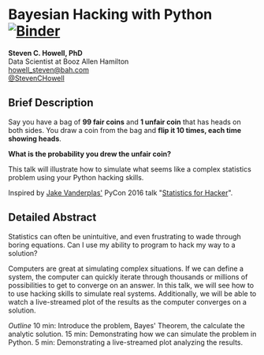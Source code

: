 # Bayesian Hacking with Python  [![Binder](https://mybinder.org/badge.svg)](https://mybinder.org/v2/gh/StevenCHowell/pyohio_2018_bayes/master?filepath=https%3A%2F%2Fgithub.com%2FStevenCHowell%2Fpyohio_2018_bayes%2Fblob%2Fmaster%2Fcoin.ipynb)
**Steven C. Howell, PhD**  
Data Scientist at Booz Allen Hamilton  
howell_steven@bah.com  
[@StevenCHowell](https://twitter.com/StevenCHowell)  

## Brief Description
Say you have a bag of **99 fair coins** and **1 unfair coin** that has heads on both sides.  You draw a coin from the bag and **flip it 10 times, each time showing heads**.  

**What is the probability you drew the unfair coin?**

This talk will illustrate how to simulate what seems like a complex statistics problem using your Python hacking skills.

Inspired by [Jake Vanderplas'](http://vanderplas.com/) PyCon 2016 talk "[Statistics for Hacker](https://www.youtube.com/watch?v=Iq9DzN6mvYA)".

## Detailed Abstract
Statistics can often be unintuitive, and even frustrating to wade through boring equations. Can I use my ability to program to hack my way to a solution?

Computers are great at simulating complex situations.  If we can define a system, the computer can quickly iterate through thousands or millions of possibilities to get to converge on an answer. In this talk, we will see how to to use hacking skills to simulate real systems. Additionally, we will be able to watch a live-streamed plot of the results as the computer converges on a solution.


_Outline_
10 min: Introduce the problem, Bayes' Theorem, the calculate the analytic solution.
15 min: Demonstrating how we can simulate the problem in Python.
5 min: Demonstrating a live-streamed plot analyzing the results.
